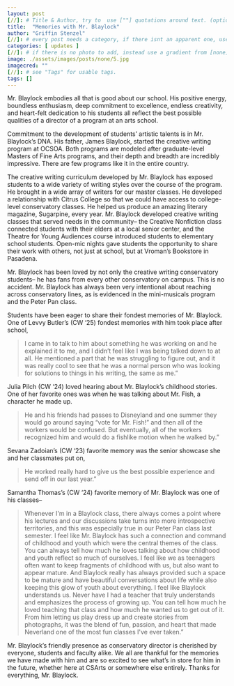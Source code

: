 ```yaml
---
layout: post
[//]: # Title & Author, try to  use [""] quotations around text. (optional, just formality).
title:  "Memories with Mr. Blaylock"
author: "Griffin Stenzel"
[//]: # every post needs a category, if there isnt an apparent one, use [misc].
categories: [ updates ]
[//]: # if there is no photo to add, instead use a gradient from [none] folder by picking a number from 1-10. (all gradients are .jpg)
image: ./assets/images/posts/none/5.jpg
imagecred: ""
[//]: # see "Tags" for usable tags.
tags: []
---
```

Mr. Blaylock embodies all that is good about our school. His positive energy, boundless enthusiasm, deep commitment to excellence, endless creativity, and heart-felt dedication to his students all reflect the best possible qualities of a director of a program at an arts school. 

Commitment to the development of students’ artistic talents is in Mr. Blaylock’s DNA. His father, James Blaylock, started the creative writing program at OCSOA. Both programs are modeled after graduate-level Masters of Fine Arts programs, and their depth and breadth are incredibly impressive. There are few programs like it in the entire country. 

The creative writing curriculum developed by Mr. Blaylock has exposed students to a wide variety of writing styles over the course of the program. He brought in a wide array of writers for our master classes. He developed a relationship with Citrus College so that we could have access to college-level conservatory classes. He helped us produce an amazing literary magazine, Sugarpine, every year. Mr. Blaylock developed creative writing classes that served needs in the community– the Creative Nonfiction class connected students with their elders at a local senior center, and the Theatre for Young Audiences course introduced students to elementary school students. Open-mic nights gave students the opportunity to share their work with others, not just at school, but at Vroman’s Bookstore in Pasadena. 

Mr. Blaylock has been loved by not only the creative writing conservatory students– he has fans from every other conservatory on campus. This is no accident.  Mr. Blaylock has always been very intentional about reaching across conservatory lines, as is evidenced in the mini-musicals program and the Peter Pan class. 

Students have been eager to share their fondest memories of Mr. Blaylock. One of Levvy Butler’s (CW ‘25) fondest memories with him took place after school, 

> I came in to talk to him about something he was working on and he explained it to me, and I didn’t feel like I was being talked down to at all. He mentioned a part that he was struggling to figure out, and it was really cool to see that he was a normal person who was looking for solutions to things in his writing, the same as me.”

Julia Pilch (CW ‘24) loved hearing about Mr. Blaylock’s childhood stories. One of her favorite ones was when he was talking about Mr. Fish, a character he made up. 

> He and his friends had passes to Disneyland and one summer they would go around saying “vote for Mr. Fish!” and then all of the workers would be confused. But eventually, all of the workers recognized him and would do a fishlike motion when he walked by.” 

Sevana Zadoian’s (CW ‘23) favorite memory was the senior showcase she and her classmates put on, 

> He worked really hard to give us the best possible experience and send off in our last year.” 

Samantha Thomas’s (CW ‘24) favorite memory of Mr. Blaylock was one of his classes– 

> Whenever I'm in a Blaylock class, there always comes a point where his lectures and our discussions take turns into more introspective territories, and this was especially true in our Peter Pan class last semester. I feel like Mr. Blaylock has such a connection and command of childhood and youth which were the central themes of the class. You can always tell how much he loves talking about how childhood and youth reflect so much of ourselves. I feel like we as teenagers often want to keep fragments of childhood with us, but also want to appear mature. And Blaylock really has always provided such a space to be mature and have beautiful conversations about life while also keeping this glow of youth about everything. I feel like Blaylock understands us.  Never have I had a teacher that truly understands and emphasizes the process of growing up. You can tell how much he loved teaching that class and how much he wanted us to get out of it. From him letting us play dress up and create stories from photographs, it was the blend of fun, passion, and heart that made Neverland one of the most fun classes I've ever taken.” 

Mr. Blaylock’s friendly presence as conservatory director is cherished by everyone, students and faculty alike. We all are thankful for the memories we have made with him and are so excited to see what’s in store for him in the future, whether here at CSArts or somewhere else entirely. Thanks for everything, Mr. Blaylock.